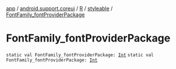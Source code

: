 [app](../../../index.md) / [android.support.coreui](../../index.md) / [R](../index.md) / [styleable](index.md) / [FontFamily_fontProviderPackage](.)

# FontFamily_fontProviderPackage

`static val FontFamily_fontProviderPackage: `[`Int`](https://kotlinlang.org/api/latest/jvm/stdlib/kotlin/-int/index.html)
`static val FontFamily_fontProviderPackage: `[`Int`](https://kotlinlang.org/api/latest/jvm/stdlib/kotlin/-int/index.html)